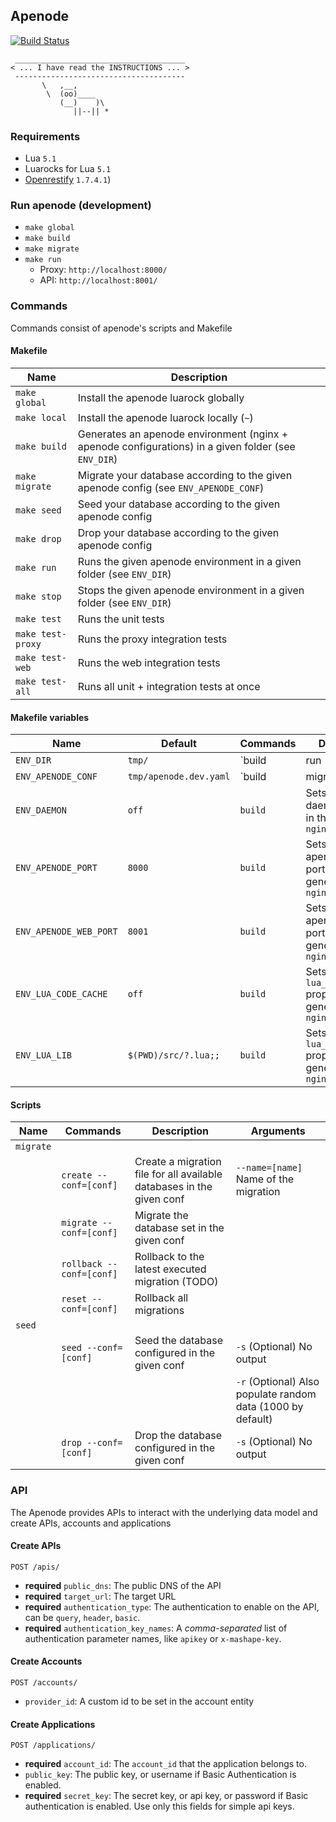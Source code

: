 ## Apenode

[![Build Status](https://magnum.travis-ci.com/Mashape/lua-resty-apenode.svg?token=ZqXY1Sn8ga8gv6vUrw3N&branch=master)](https://magnum.travis-ci.com/Mashape/lua-resty-apenode)

```
 ______________________________________
< ... I have read the INSTRUCTIONS ... >
 --------------------------------------
       \   ,__,
        \  (oo)____
           (__)    )\
              ||--|| *
```

### Requirements
- Lua `5.1`
- Luarocks for Lua `5.1`
- [Openrestify](http://openresty.com/#Download) `1.7.4.1`)

### Run apenode (development)

- `make global`
- `make build`
- `make migrate`
- `make run`
  - Proxy: `http://localhost:8000/`
  - API: `http://localhost:8001/`

### Commands

Commands consist of apenode's scripts and Makefile

#### Makefile

| Name              | Description                                                                                         |
| ----------------- | --------------------------------------------------------------------------------------------------- |
| `make global`     | Install the apenode luarock globally                                                                |
| `make local`      | Install the apenode luarock locally (`~`)                                                           |
| `make build`      | Generates an apenode environment (nginx + apenode configurations) in a given folder (see `ENV_DIR`) |
| `make migrate`    | Migrate your database according to the given apenode config (see `ENV_APENODE_CONF`)                |
| `make seed`       | Seed your database according to the given apenode config                                            |
| `make drop`       | Drop your database according to the given apenode config                                            |
| `make run`        | Runs the given apenode environment in a given folder (see `ENV_DIR`)                                |
| `make stop`       | Stops the given apenode environment in a given folder (see `ENV_DIR`)                               |
| `make test`       | Runs the unit tests                                                                                 |
| `make test-proxy` | Runs the proxy integration tests                                                                    |
| `make test-web`   | Runs the web integration tests                                                                      |
| `make test-all`   | Runs all unit + integration tests at once                                                           |

#### Makefile variables

| Name                   | Default                   | Commands                  | Description                                                                    |
| ---------------------- | ------------------------- | ------------------------- | ------------------------------------------------------------------------------ |
| `ENV_DIR`              | `tmp/`                    | `build|run|stop`          | Specify a folder where an apenode environment lives or should live if building |
| `ENV_APENODE_CONF`     | `tmp/apenode.dev.yaml`    | `build|migrate|seed|drop` | Points the command to the given apenode configuration file                     |
| `ENV_DAEMON`           | `off`                     | `build`                   | Sets the nginx daemon property in the generated `nginx.conf`                   |
| `ENV_APENODE_PORT`     | `8000`                    | `build`                   | Sets the apenode proxy port in the generated `nginx.conf`                      |
| `ENV_APENODE_WEB_PORT` | `8001`                    | `build`                   | Sets the apenode web port in the generated `nginx.conf`                        |
| `ENV_LUA_CODE_CACHE`   | `off`                     | `build`                   | Sets the nginx `lua_code_cache` property in the generated `nginx.conf`         |
| `ENV_LUA_LIB`          | `$(PWD)/src/?.lua;;`      | `build`                   | Sets the nginx `lua_package_path` property in the generated `nginx.conf`       |

#### Scripts

| Name       | Commands                 | Description                                                           | Arguments                                                   |
| ---------- | ------------------------ | --------------------------------------------------------------------- | ----------------------------------------------------------- |
| `migrate`  |                          |                                                                       |                                                             |
|            | `create --conf=[conf]`   | Create a migration file for all available databases in the given conf | `--name=[name]` Name of the migration                       |
|            | `migrate --conf=[conf]`  | Migrate the database set in the given conf                            |                                                             |
|            | `rollback --conf=[conf]` | Rollback to the latest executed migration (TODO)                      |                                                             |
|            | `reset --conf=[conf]`    | Rollback all migrations                                               |                                                             |
| `seed`     |                          |                                                                       |                                                             |
|            | `seed --conf=[conf]`     | Seed the database configured in the given conf                        | `-s` (Optional) No output                                   |
|            |                          |                                                                       | `-r` (Optional) Also populate random data (1000 by default) |
|            | `drop --conf=[conf]`     | Drop the database configured in the given conf                        | `-s` (Optional) No output                                   |

### API

The Apenode provides APIs to interact with the underlying data model and create APIs, accounts and applications

#### Create APIs

`POST /apis/`

* **required** `public_dns`: The public DNS of the API
* **required** `target_url`: The target URL
* **required** `authentication_type`: The authentication to enable on the API, can be `query`, `header`, `basic`.
* **required** `authentication_key_names`: A *comma-separated* list of authentication parameter names, like `apikey` or `x-mashape-key`.

#### Create Accounts

`POST /accounts/`

* `provider_id`: A custom id to be set in the account entity

#### Create Applications

`POST /applications/`

* **required** `account_id`: The `account_id` that the application belongs to.
* `public_key`: The public key, or username if Basic Authentication is enabled.
* **required** `secret_key`: The secret key, or api key, or password if Basic authentication is enabled. Use only this fields for simple api keys.
